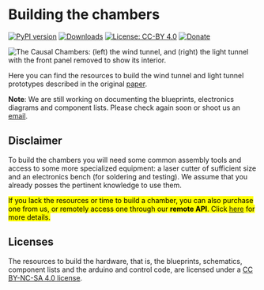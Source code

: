 # Building the chambers

[![PyPI version](https://badge.fury.io/py/causalchamber.svg)](https://badge.fury.io/py/causalchamber)
[![Downloads](https://static.pepy.tech/badge/causalchamber)](https://pepy.tech/project/causalchamber)
[![License: CC-BY 4.0](https://img.shields.io/static/v1.svg?logo=creativecommons&logoColor=white&label=License&message=CC-BY%204.0&color=yellow)](https://creativecommons.org/licenses/by/4.0/)
[![Donate](https://img.shields.io/static/v1.svg?logo=Github%20Sponsors&label=donate&message=Github%20Sponsors&color=e874ff)](https://github.com/sponsors/juangamella)

![The Causal Chambers: (left) the wind tunnel, and (right) the light tunnel with the front panel removed to show its interior.](https://causalchamber.s3.eu-central-1.amazonaws.com/downloadables/the_chambers.jpg)

Here you can find the resources to build the wind tunnel and light tunnel prototypes described in the original [paper](https://www.nature.com/articles/s42256-024-00964-x).

**Note**: We are still working on documenting the blueprints, electronics diagrams and component lists. Please check again soon or shoot us an [email](mailto:juan@causalchamber.ai).

## Disclaimer

To build the chambers you will need some common assembly tools and access to some more specialized equipment: a laser cutter of sufficient size and an electronics bench (for soldering and testing). We assume that you already posses the pertinent knowledge to use them.

<mark>If you lack the resources or time to build a chamber, you can also purchase one from us, or remotely access one through our **remote API**. Click [here](https://tally.so/r/wbNe0e) for more details.</mark>

## Licenses

The resources to build the hardware, that is, the blueprints, schematics, component lists and the arduino and control code, are licensed under a [CC BY-NC-SA 4.0 license](https://creativecommons.org/licenses/by-nc-sa/4.0/).

